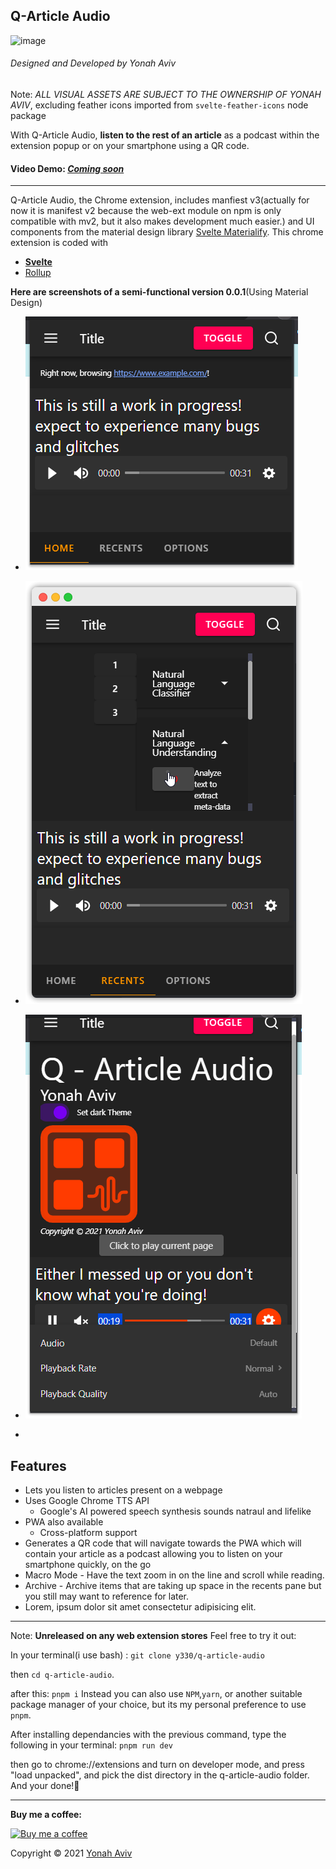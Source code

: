 
<h2>Q-Article Audio</h2>

![image](https://github.com/y330/Q-Article-Audio/blob/dev/dist/icons/animated-logo-dark.svg)

<h6>Designed and Developed by Yonah Aviv</h6>

Note: _ALL VISUAL ASSETS ARE SUBJECT TO THE OWNERSHIP OF YONAH AVIV_, excluding feather icons imported from `svelte-feather-icons` node package

With Q-Article Audio, <b>listen to the rest of an article</b> as a podcast within the extension popup or on your smartphone using a QR code.

<h4>Video Demo: <a href="#" title="demo"><em>Coming soon</em></a></h4>

-------


Q-Article Audio, the Chrome extension, includes manfiest v3(actually for now it is manifest v2 because the web-ext module on npm is only compatible with mv2, but it also makes development much easier.) and UI components from the material design library <a href="https://svelte-materialify.vercel.app/" title="Svelte Materialify">Svelte Materialify</a>. This chrome extension is coded with
- <a href="https://svelte.dev/" title="Svelte website">__Svelte__</a>
- <a href="https://rollupjs.org" title="webpack.js website">Rollup</a>

__Here are screenshots of a semi-functional version 0.0.1__(Using Material Design)

<ul>
<li>

![](assets/screenshots/2021-07-01-19-26-49.png)</li>
<li>

![](assets/screenshots/2021-07-01-19-24-16.png)
</li>
<li>

![](assets/screenshots/2021-07-01-19-27-19.png)

</li>
<li>
</li>
</ul>
<h2>Features</h2>
<ul>
 <li>Lets you listen to articles present on a webpage</li>
<li>
Uses Google Chrome TTS API
<ul>
<li>Google's AI powered speech synthesis sounds natraul and lifelike</li>
</ul>
</li>
<li>
PWA also available
<ul>
<li>Cross-platform support</li>
</ul>
</li>
<li> Generates a QR code that will navigate towards the PWA which will contain your article as a podcast allowing you to listen on your smartphone quickly, on the go</li>
<li>
Macro Mode - Have the text zoom in on the line and scroll while reading.
</li>
<li>
Archive -  Archive items that are taking up space in the recents pane but you still may want to reference for later.
</li>
<li>
Lorem, ipsum dolor sit amet consectetur adipisicing elit.
</li>
</ul>

-------
Note: <b>Unreleased on any web extension stores</b>
Feel free to try it out:

In your terminal(i use bash) :
 `git clone y330/q-article-audio`

then `cd q-article-audio`.

after this:
`pnpm i` Instead you can also use `NPM`,`yarn`, or another suitable package manager of your choice, but its my personal preference to use `pnpm`.

After installing dependancies with the previous command, type the following in your terminal:
`pnpm run dev`

then go to chrome://extensions and turn on developer mode, and press "load unpacked", and pick the dist directory in the q-article-audio folder. And your done!🤝

____


<p>

__Buy me a coffee:__


<a href="https://www.buymeacoffee.com/yonahaviv" title="Buy Yonah a coffee">
<img class="bmc-logo" src="https://img.buymeacoffee.com/api/?url=aHR0cHM6Ly9pbWcuYnV5bWVhY29mZmVlLmNvbS9hcGkvP25hbWU9WW9uYWgrQXZpdiZzaXplPTMwMCZiZy1pbWFnZT1ibWMmYmFja2dyb3VuZD03OUQ2QjU=&creator=Yonah+Aviv&is_creating=computer%20programming&design_code=1&design_color=%2379D6B5&slug=yonahaviv" alt="Buy me a coffee" width="400px"><a>

Copyright © 2021 <a class="author-link" href="https://y330.github.io" target="_blank" rel="noopener noreferrer" title="Yonah's website" > Yonah Aviv</a>
</p>
